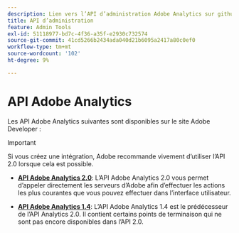 ```yaml
---
description: Lien vers l’API d’administration Adobe Analytics sur github.
title: API d’administration
feature: Admin Tools
exl-id: 51118977-bd7c-4f36-a35f-e2930c732574
source-git-commit: 41cd5266b2434ada040d21b6095a2417a80c0ef0
workflow-type: tm+mt
source-wordcount: '102'
ht-degree: 9%

---
```


# API Adobe Analytics

Les API Adobe Analytics suivantes sont disponibles sur le site Adobe Developer :

>[!IMPORTANT]
>
>Si vous créez une intégration, Adobe recommande vivement d’utiliser l’API 2.0 lorsque cela est possible.


* [**API Adobe Analytics 2.0**](https://developer.adobe.com/analytics-apis/docs/2.0/): L’API Adobe Analytics 2.0 vous permet d’appeler directement les serveurs d’Adobe afin d’effectuer les actions les plus courantes que vous pouvez effectuer dans l’interface utilisateur.

* [**API Adobe Analytics 1.4**](https://developer.adobe.com/analytics-apis/docs/1.4/): L’API Adobe Analytics 1.4 est le prédécesseur de l’API Analytics 2.0. Il contient certains points de terminaison qui ne sont pas encore disponibles dans l’API 2.0.
